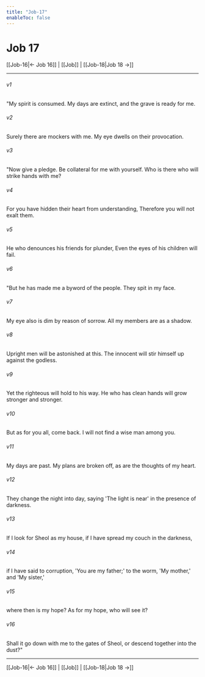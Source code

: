 ```yaml
---
title: "Job-17"
enableToc: false
---
```

# Job 17

[[Job-16|← Job 16]] | [[Job]] | [[Job-18|Job 18 →]]
***



###### v1 
"My spirit is consumed. My days are extinct, and the grave is ready for me. 

###### v2 
Surely there are mockers with me. My eye dwells on their provocation. 

###### v3 
"Now give a pledge. Be collateral for me with yourself. Who is there who will strike hands with me? 

###### v4 
For you have hidden their heart from understanding, Therefore you will not exalt them. 

###### v5 
He who denounces his friends for plunder, Even the eyes of his children will fail. 

###### v6 
"But he has made me a byword of the people. They spit in my face. 

###### v7 
My eye also is dim by reason of sorrow. All my members are as a shadow. 

###### v8 
Upright men will be astonished at this. The innocent will stir himself up against the godless. 

###### v9 
Yet the righteous will hold to his way. He who has clean hands will grow stronger and stronger. 

###### v10 
But as for you all, come back. I will not find a wise man among you. 

###### v11 
My days are past. My plans are broken off, as are the thoughts of my heart. 

###### v12 
They change the night into day, saying 'The light is near' in the presence of darkness. 

###### v13 
If I look for Sheol as my house, if I have spread my couch in the darkness, 

###### v14 
if I have said to corruption, 'You are my father;' to the worm, 'My mother,' and 'My sister,' 

###### v15 
where then is my hope? As for my hope, who will see it? 

###### v16 
Shall it go down with me to the gates of Sheol, or descend together into the dust?"

***
[[Job-16|← Job 16]] | [[Job]] | [[Job-18|Job 18 →]]
